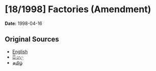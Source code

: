 # [18/1998] Factories (Amendment)

**Date:** 1998-04-16

## Original Sources

- [English](https://documents.gov.lk/view/acts/1998/4/18-1998_E.pdf)
- [සිංහල](https://documents.gov.lk/view/acts/1998/4/18-1998_S.pdf)
- [தமிழ்](https://documents.gov.lk/view/acts/1998/4/18-1998_T.pdf)

